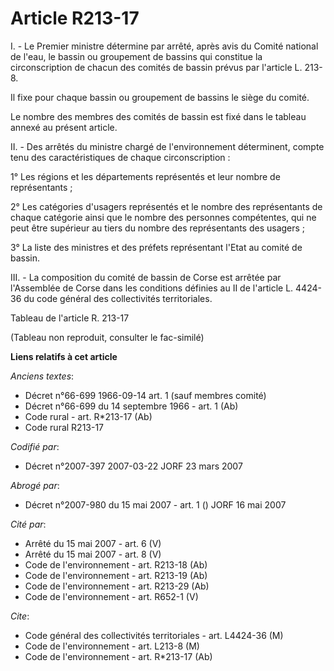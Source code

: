 # Article R213-17

I. - Le Premier ministre détermine par arrêté, après avis du Comité national de l'eau, le bassin ou groupement de bassins qui
constitue la circonscription de chacun des comités de bassin prévus par l'article L. 213-8.

Il fixe pour chaque bassin ou groupement de bassins le siège du comité.

Le nombre des membres des comités de bassin est fixé dans le tableau annexé au présent article.

II. - Des arrêtés du ministre chargé de l'environnement déterminent, compte tenu des caractéristiques de chaque
circonscription :

1° Les régions et les départements représentés et leur nombre de représentants ;

2° Les catégories d'usagers représentés et le nombre des représentants de chaque catégorie ainsi que le nombre des personnes
compétentes, qui ne peut être supérieur au tiers du nombre des représentants des usagers ;

3° La liste des ministres et des préfets représentant l'Etat au comité de bassin.

III. - La composition du comité de bassin de Corse est arrêtée par l'Assemblée de Corse dans les conditions définies au II de
l'article L. 4424-36 du code général des collectivités territoriales.

Tableau de l'article R. 213-17

(Tableau non reproduit, consulter le fac-similé)

**Liens relatifs à cet article**

_Anciens textes_:

  - Décret n°66-699 1966-09-14 art. 1 (sauf membres comité)
  - Décret n°66-699 du 14 septembre 1966 - art. 1 (Ab)
  - Code rural - art. R*213-17 (Ab)
  - Code rural R213-17

_Codifié par_:

  - Décret n°2007-397 2007-03-22 JORF 23 mars 2007

_Abrogé par_:

  - Décret n°2007-980 du 15 mai 2007 - art. 1 () JORF 16 mai 2007

_Cité par_:

  - Arrêté du 15 mai 2007 - art. 6 (V)
  - Arrêté du 15 mai 2007 - art. 8 (V)
  - Code de l'environnement - art. R213-18 (Ab)
  - Code de l'environnement - art. R213-19 (Ab)
  - Code de l'environnement - art. R213-29 (Ab)
  - Code de l'environnement - art. R652-1 (V)

_Cite_:

  - Code général des collectivités territoriales - art. L4424-36 (M)
  - Code de l'environnement - art. L213-8 (M)
  - Code de l'environnement - art. R*213-17 (Ab)
